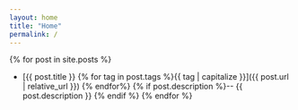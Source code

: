 ```yaml
---
layout: home
title: "Home"
permalink: /
---
```


{% for post in site.posts %}
- [{{ post.title }} {% for tag in post.tags %}<span class="tag">{{ tag | capitalize }}</span>]({{ post.url | relative_url }})  {% endfor%} {% if post.description %}-- {{ post.description }} {% endif %}
{% endfor %}

